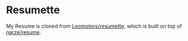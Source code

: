 # Resumette

My Resume is cloned from [Leomotors/resumette](https://github.com/Leomotors/resumette), which is built on top of [narze/resume](https://github.com/narze/resume).
